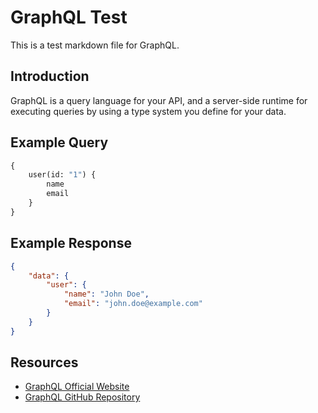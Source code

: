 # GraphQL Test

This is a test markdown file for GraphQL.

## Introduction

GraphQL is a query language for your API, and a server-side runtime for executing queries by using a type system you define for your data.

## Example Query

```graphql
{
    user(id: "1") {
        name
        email
    }
}
```

## Example Response

```json
{
    "data": {
        "user": {
            "name": "John Doe",
            "email": "john.doe@example.com"
        }
    }
}
```

## Resources

- [GraphQL Official Website](https://graphql.org/)
- [GraphQL GitHub Repository](https://github.com/graphql/graphql-js)